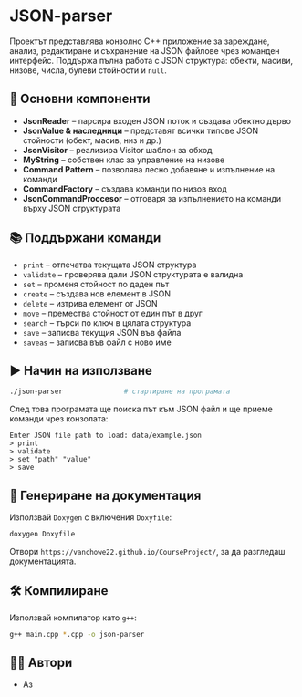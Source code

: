 # JSON-parser

Проектът представлява конзолно C++ приложение за зареждане, анализ, редактиране и съхранение на JSON файлове чрез команден интерфейс. Поддържа пълна работа с JSON структура: обекти, масиви, низове, числа, булеви стойности и `null`.

## 🧩 Основни компоненти
- **JsonReader** – парсира входен JSON поток и създава обектно дърво
- **JsonValue & наследници** – представят всички типове JSON стойности (обект, масив, низ и др.)
- **JsonVisitor** – реализира Visitor шаблон за обход
- **MyString** – собствен клас за управление на низове
- **Command Pattern** – позволява лесно добавяне и изпълнение на команди
- **CommandFactory** – създава команди по низов вход
- **JsonCommandProccesor** – отговаря за изпълнението на команди върху JSON структурата

## 📚 Поддържани команди
- `print` – отпечатва текущата JSON структура
- `validate` – проверява дали JSON структурата е валидна
- `set` – променя стойност по даден път
- `create` – създава нов елемент в JSON
- `delete` – изтрива елемент от JSON
- `move` – премества стойност от един път в друг
- `search` – търси по ключ в цялата структура
- `save` – записва текущия JSON във файла
- `saveas` – записва във файл с ново име

## ▶️ Начин на използване

```bash
./json-parser               # стартиране на програмата
```

След това програмата ще поиска път към JSON файл и ще приеме команди чрез конзолата:
```text
Enter JSON file path to load: data/example.json
> print
> validate
> set "path" "value"
> save
```

## 📄 Генериране на документация

Използвай `Doxygen` с включения `Doxyfile`:
```bash
doxygen Doxyfile
```

Отвори `https://vanchowe22.github.io/CourseProject/`, за да разгледаш документацията.

## 🛠️ Компилиране
Използвай компилатор като `g++`:
```bash
g++ main.cpp *.cpp -o json-parser
```

## 👨‍💻 Автори
- Аз
